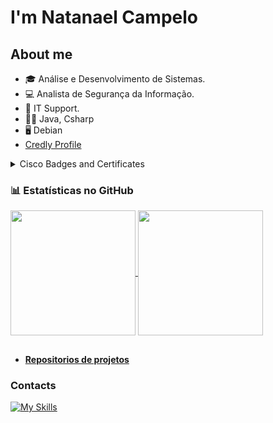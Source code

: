# I'm Natanael Campelo

## About me

- 🎓 Análise e Desenvolvimento de Sistemas.
- 💻 Analista de Segurança da Informação.
- 💼 IT Support.
- 👨‍💻 Java, Csharp
- 🖥 Debian
- [Credly Profile](https://www.credly.com/users/natamaia)

<details><summary>Cisco Badges and Certificates</summary>
  
[Network Defense Badge](https://www.credly.com/badges/ae24dd78-dc08-4948-88a1-dbdfd0407a7a/public_url) 
</details>

### 📊 Estatísticas no GitHub

<a href="https://github.com/anuraghazra/github-readme-stats">
  <img height=200 align="center" src="https://github-readme-stats.vercel.app/api?username=natamaia&theme=catppuccin_mocha&show_icons=true" />
</a>
<a href="https://github.com/anuraghazra/convoychat">
  <img height=200 align="center" src="https://github-readme-stats.vercel.app/api/top-langs?username=natamaia&layout=donut&&theme=catppuccin_mocha&langs_count=4&card_width=320" />
</a>


##
- **[Repositorios de projetos](https://github.com/natamaia/academic-projects/blob/main/README.md)**


### Contacts  
[![My Skills](https://skillicons.dev/icons?i=linkedin)](https://linkedin.com/in/natamaia)
